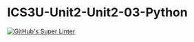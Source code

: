 # ICS3U-Unit2-Unit2-03-Python

[![GitHub's Super Linter](https://github.com/Samuel-Webster-178/ICS3U-Unit4-Unit4-03-Python/workflows/GitHub's%20Super%20Linter/badge.svg)](https://github.com/Samuel-Webster-178/ICS3U-Unit4-Unit4-03-Python/actions)
